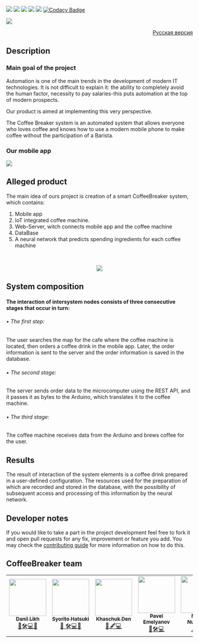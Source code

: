 <a href="https://github.com/kerusey/CoffeeBreaker/blob/master/LICENSE"><img src="https://img.shields.io/github/license/kerusey/CoffeeBreaker.svg?label=Coffee%20Breaker" /></a>
<a href="https://github.com/kerusey/CoffeeBreaker/commits/master"><img src="https://img.shields.io/github/last-commit/kerusey/CoffeeBreaker.svg"/></a>
<a href="https://github.com/kerusey/CoffeeBreaker/archive/master.zip"><img src="https://img.shields.io/github/repo-size/kerusey/CoffeeBreaker.svg"/></a>
<a href="https://github.com/kerusey/CoffeeBreaker/tags"><img src="https://img.shields.io/github/release-date/kerusey/CoffeeBreaker.svg"/></a>
<a href="https://discord.gg/9bdQ9py"><img src="https://img.shields.io/discord/693528089283657749"></a>
[![Codacy Badge](https://api.codacy.com/project/badge/Grade/c5a4cf1ec75a46239019e6ad5395ca12)](https://app.codacy.com/manual/kerusey/CoffeeBreaker/dashboard)

<img src="https://github.com/kerusey/CoffeeBreaker/blob/master/Schemes/WhiteNewLogo.png"/>

<a href="https://github.com/kerusey/CoffeeBreaker/blob/CoffeeBreaker2.0/README-RU.md"><p align="right">Русская версия</p></a>
## Description
### Main goal of the project
  Automation is one of the main trends in the development of modern IT technologies. It is not difficult to explain it: the ability to completely avoid the human factor, necessity to pay salaries-this puts automation at the top of modern prospects.

 Our product is aimed at implementing this very perspective.

 The Coffee Breaker system is an automated system that allows everyone who loves coffee and knows how to use a modern mobile phone to make coffee without the participation of a Barista.
### Our mobile app
<img src="https://raw.githubusercontent.com/kerusey/CoffeeBreaker/master/Schemes/Preview.jpg"/>


## Alleged product
The main idea of ours project is creation of a smart CoffeeBreaker system, which contains:
1. Mobile app
2. IoT integrated coffee machine.
3. Web-Server, witch connects mobile app and the coffee machine
4. DataBase
5. A neural network that predicts spending ingredients for each coffee machine
</br>
<p align="center"><img src="https://raw.githubusercontent.com/kerusey/CoffeeBreaker/master/Schemes/NewProjectMainStructure.jpg" / ></p>

## System composition</br>
#### The interaction of intersystem nodes consists of three consecutive stages that occur in turn:

###### • The first step:</br>
The user searches the map for the cafe where the coffee machine is located, then orders a coffee drink in the mobile app. Later, the order information is sent to the server and the order information is saved in the database.
</br>
###### • The second stage:</br>
The server sends order data to the microcomputer using the REST API, and it passes it as bytes to the Arduino, which translates it to the coffee machine.
 </br>
###### • The third stage: </br>
The coffee machine receives data from the Arduino and brews coffee for the user. </br>
## Results
The result of interaction of the system elements is a coffee drink prepared in a user-defined configuration. The resources used for the preparation of which are recorded and stored in the database, with the possibility of subsequent access and processing of this information by the neural network.
## Developer notes
If you would like to take a part in the project development feel free to fork it and open pull requests for any fix, improvement or feature you add.
You may check the <a href="https://github.com/kerusey/CoffeeBreaker/blob/master/CONTRIBUTING.md">contributing guide</a> for more information on how to do this.

## CoffeeBreaker team
<table>
  <tr>
    <td align="center"><a href="https://github.com/kerusey"><img src="https://avatars3.githubusercontent.com/u/38439184?s=400&u=cd2c9b9940b9faba20ad080274f079ca21286489&v=4" width="100px;" alt=""/><br /><sub><b>Danil Likh</b></sub></a><br /><a href="#ideas" title="Ideas, Planning, & Feedback">🤔</a><a href="#maintenance" title="Maintenance">🛠</a><a href="https://github.com/kerusey/CoffeeBreaker/commits?author=kerusey" title="Code">💻</a><a href="https://github.com/kerusey/CoffeeBreaker/commits?author=kerusey" title="Documentation">📖</a></td>
    <td align="center"><a href="https://github.com/syorito-hatsuki"><img src="https://avatars3.githubusercontent.com/u/33298273?s=400&v=4" width="100px;" alt=""/><br /><sub><b>Syorito Hatsuki</b></sub></a><br /><a href="#maintenance" title="Reviewed Pull Requests">👀 </a><a href="#maintenance" title="Maintenance">🛠</a><a href="https://github.com/kerusey/CoffeeBreaker/commits?author=syorito-hatsuki" title="Code">💻</a><a href="#projectManagement" title="Project Management">📆</a></td>
    <td align="center"><a href="https://github.com/BlueBlood-dev"><img src="https://avatars0.githubusercontent.com/u/62560825?s=400&u=96b5a5e6ce57625b605f5fc4e2dab1fe956c2c26&v=4" width="100px;" alt=""/><br /><sub><b>Khaschuk Den</b></sub></a><br /><a href="#tool" title="Tools">🔧</a><a href="#content" title="Content">🖋</a><a href="https://github.com/kerusey/CoffeeBreaker/commits?author=BlueBlood-dev" title="Code">💻</a>
      <td align="center"><a href="https://github.com/llav3ji2019"><img src="https://avatars3.githubusercontent.com/u/56979109?s=400&u=3d7ae402373361726aea80cc6ce2275a55223e70&v=4" width="100px;" alt=""/><br /><sub><b>Pavel Emelyanov</b></sub></a><br /><a href="#ideas" title="Ideas, Planning, & Feedback">🤔</a><a href="#maintenance" title="Maintenance">🛠</a><a href="https://github.com/kerusey/CoffeeBreaker/commits?author=llav3ji2019" title="Code">💻</a>
    <td align="center"><a href="https://github.com/nzhnme"><img src="https://sun9-66.userapi.com/c844521/v844521801/cb888/forMhE2fT9U.jpg" width="100px;" alt=""/><br /><sub><b>Mayya Nuzhnaya</b></sub></a><br /><a href="#content" title="Content">🖋</a><a href="https://github.com/kerusey/CoffeeBreaker/commits?author=nzhnme" title="Code">💻</a><a href="#tool" title="Tools">🔧</a>
      <td align="center"><a href="https://github.com/Conng"><img src="https://steamcdn-a.akamaihd.net/steamcommunity/public/images/avatars/62/62e0c072ecbf2947600ee1c0cf71229c626342fa_full.jpg" width="100px;" alt=""/><br /><sub><b>Max Denisov</b></sub></a><br /><a href="#content" title="Content">🖋</a><a href="#documentation" title="Documentation">📖</a>

  </tr>
</table>
